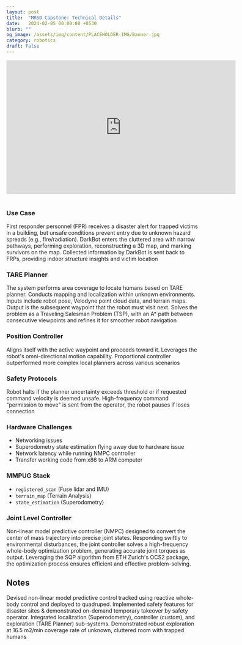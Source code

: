 ```yaml
---
layout: post
title:  "MRSD Capstone: Technical Details"
date:   2024-02-05 00:00:00 +0530
blurb: ""
og_image: /assets/img/content/PLACEHOLDER-IMG/Banner.jpg
category: robotics
draft: False
---
```


<!-- <img src="{{ "/assets/img/content/PLACEHOLDER-IMG/Banner.jpg" | absolute_url }}" alt="Banner image" class="post-pic"/> -->
<iframe width="600" height="350"
src="https://www.youtube.com/embed/Q_JxZE6QCvg?rel=0&amp;controls=1&amp;start=0" 
frameborder="0" 
allow="accelerometer; autoplay; encrypted-media; gyroscope; picture-in-picture" 
allowfullscreen></iframe>
<br />
<br />


### Use Case
First responder personnel (FPR) receives a disaster alert for trapped victims in a building, but unsafe conditions prevent entry due to unknown hazard spreads (e.g., fire/radiation). DarkBot enters the cluttered area with narrow pathways, performing exploration, reconstructing a 3D map, and marking survivors on the map. Collected information by DarkBot is sent back to FRPs, providing indoor structure insights and victim location

### TARE Planner
The system performs area coverage to locate humans based on TARE planner. Conducts mapping and localization within unknown environments. Inputs include robot pose, Velodyne point cloud data, and terrain maps. Output is the subsequent waypoint that the robot must visit next. Solves the problem as a Traveling Salesman Problem (TSP), with an A* path between consecutive viewpoints and refines it for smoother robot navigation

### Position Controller
Aligns itself with the active waypoint and proceeds toward it. Leverages the robot's omni-directional motion capability. Proportional controller outperformed more complex local planners across various scenarios

### Safety Protocols
Robot halts if the planner uncertainty exceeds threshold or if requested command velocity is deemed unsafe. High-frequency command "permission to move" is sent from the operator, the robot pauses if loses connection

### Hardware Challenges
- Networking issues
- Superodometry state estimation flying away due to hardware issue
- Network latency while running NMPC controller
- Transfer working code from x86 to ARM computer

### MMPUG Stack
- `registered_scan` (Fuse lidar and IMU)
- `terrain_map` (Terrain Analysis)
- `state_estimation` (Superodometry)

### Joint Level Controller
Non-linear model predictive controller (NMPC) designed to convert the center of mass trajectory into precise joint states. Responding swiftly to environmental disturbances, the joint controller solves a high-frequency whole-body optimization problem, generating accurate joint torques as output. Leveraging the SQP algorithm from ETH Zurich's OCS2 package, the optimization process ensures efficient and effective problem-solving.



Notes
---
Devised non-linear model predictive control tracked using reactive whole-body control and deployed to quadruped. Implemented safety features for disaster sites & demonstrated on-demand temporary takeover by safety operator. Integrated localization (Superodometry), controller (custom), and exploration (TARE Planner) sub-systems. Demonstrated robust exploration at 16.5 m2/min coverage rate of unknown, cluttered room with trapped humans